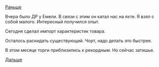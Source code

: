 [Раньше](2016.06.16.md)

Вчера было ДР у Емели. В связи с этим он катал нас на яхте. Я взял с собой малого. Интересный получился опыт.

Сегодня сделал импорт характеристик товара.

Осталось раскидать существующий. Чорт, надо делать это быстрее.

В этом месяце торги приблизились к рекордным.
Но сейчас затишье.

[Дальше](2016.06.21.md)